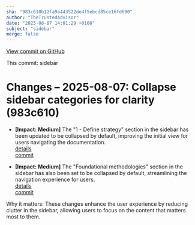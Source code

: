 ```yaml
---
sha: "983c610b12fa9a443522de4f5ebcd85ce16fd690"
author: "TheTrustedAdvisor"
date: "2025-08-07 14:01:29 +0100"
subject: "sidebar"
merge: false
---
```


[View commit on GitHub](https://github.com/TheTrustedAdvisor/FabricAdoptionFramework/commit/983c610b12fa9a443522de4f5ebcd85ce16fd690)

This commit: sidebar

# Changes – 2025-08-07: Collapse sidebar categories for clarity (983c610)

- **[Impact: Medium]** The "1 - Define strategy" section in the sidebar has been updated to be collapsed by default, improving the initial view for users navigating the documentation.  
   [details](/docs/about/changes/2025-08-07-sidebar)  
   [commit](https://github.com/TheTrustedAdvisor/FabricAdoptionFramework/commit/983c610b12fa9a443522de4f5ebcd85ce16fd690)  

- **[Impact: Medium]** The "Foundational methodologies" section in the sidebar has also been set to be collapsed by default, streamlining the navigation experience for users.  
   [details](/docs/about/changes/2025-08-07-sidebar)  
   [commit](https://github.com/TheTrustedAdvisor/FabricAdoptionFramework/commit/983c610b12fa9a443522de4f5ebcd85ce16fd690)  

Why it matters: These changes enhance the user experience by reducing clutter in the sidebar, allowing users to focus on the content that matters most to them.
